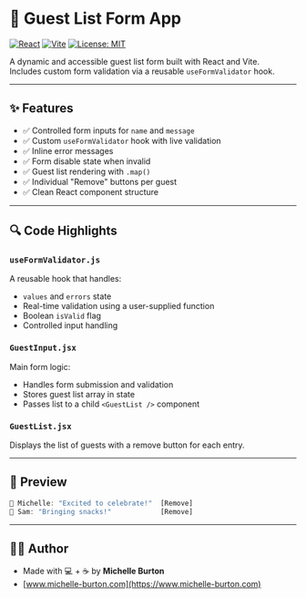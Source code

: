 # 🎉 Guest List Form App

[![React](https://img.shields.io/badge/React-18.2-blue?logo=react)](https://reactjs.org/)
[![Vite](https://img.shields.io/badge/Vite-5.0-purple?logo=vite)](https://vitejs.dev/)
[![License: MIT](https://img.shields.io/badge/License-MIT-yellow.svg)](https://opensource.org/licenses/MIT)

A dynamic and accessible guest list form built with React and Vite.  
Includes custom form validation via a reusable `useFormValidator` hook.

---

## ✨ Features

- ✅ Controlled form inputs for `name` and `message`
- ✅ Custom `useFormValidator` hook with live validation
- ✅ Inline error messages
- ✅ Form disable state when invalid
- ✅ Guest list rendering with `.map()`
- ✅ Individual "Remove" buttons per guest
- ✅ Clean React component structure

---

## 🔍 Code Highlights

### `useFormValidator.js`
A reusable hook that handles:
- `values` and `errors` state
- Real-time validation using a user-supplied function
- Boolean `isValid` flag
- Controlled input handling

### `GuestInput.jsx`
Main form logic:
- Handles form submission and validation
- Stores guest list array in state
- Passes list to a child `<GuestList />` component

### `GuestList.jsx`
Displays the list of guests with a remove button for each entry.

---

## 📸 Preview

```jsx
👤 Michelle: "Excited to celebrate!"  [Remove]
👤 Sam: "Bringing snacks!"            [Remove]


```


---

## 👩‍💻 Author

- Made with 💻 + ☕ by **Michelle Burton**
- [www.michelle-burton.com](https://www.michelle-burton.com)
